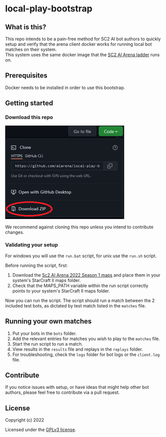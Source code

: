 # local-play-bootstrap

## What is this?
This repo intends to be a pain-free method for SC2 AI bot authors to quickly setup and verify that the arena client docker works for running local bot matches on their system.  
This system uses the same docker image that the [SC2 AI Arena ladder](https://aiarena.net) runs on.

## Prerequisites

Docker needs to be installed in order to use this bootstrap.

## Getting started

### Download this repo
![Download this repo](img/download.png)

We recommend against cloning this repo unless you intend to contribute changes.

### Validating your setup

For windows you will use the `run.bat` script, for unix use the `run.sh` script.

Before running the script, first:
1. Download the [Sc2 AI Arena 2022 Season 1 maps](https://aiarena.net/wiki/184/plugin/attachments/download/9/) and place them in your system's StarCraft II maps folder.
2. Check that the MAPS_PATH variable within the run script correctly points to your system's StarCraft II maps folder.  

Now you can run the script.
The script should run a match between the 2 included test bots, as dictated by test match listed in the `matches` file.

## Running your own matches

1. Put your bots in the `bots` folder.
2. Add the relevant entries for matches you wish to play to the `matches` file.
3. Start the run script to run a match.
4. View results in the `results` file and replays in the `replays` folder.
5. For troubleshooting, check the `logs` folder for bot logs or the `client.log` file.

## Contribute
If you notice issues with setup, or have ideas that might help other bot authors, please feel free to contribute via a pull request.

## License

Copyright (c) 2022

Licensed under the [GPLv3 license](LICENSE).
